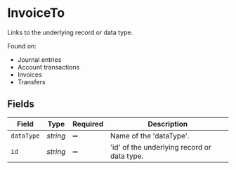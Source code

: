 # InvoiceTo

Links to the underlying record or data type.

Found on:

- Journal entries
- Account transactions
- Invoices
- Transfers


## Fields

| Field                                       | Type                                        | Required                                    | Description                                 |
| ------------------------------------------- | ------------------------------------------- | ------------------------------------------- | ------------------------------------------- |
| `dataType`                                  | *string*                                    | :heavy_minus_sign:                          | Name of the 'dataType'.                     |
| `id`                                        | *string*                                    | :heavy_minus_sign:                          | 'id' of the underlying record or data type. |